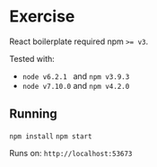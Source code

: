 # Exercise

React boilerplate required npm `>= v3`.

Tested with:

+ `node v6.2.1 ` and `npm v3.9.3`
+ `node v7.10.0` and `npm v4.2.0`

## Running

`npm install`
`npm start`

Runs on: `http://localhost:53673`

